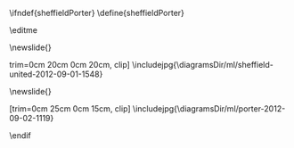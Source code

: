 \ifndef{sheffieldPorter}
\define{sheffieldPorter}

\editme

\newslide{}

trim=0cm 20cm 0cm 20cm, clip]
\includejpg{\diagramsDir/ml/sheffield-united-2012-09-01-1548}


\newslide{}

[trim=0cm 25cm 0cm 15cm, clip]
\includejpg{\diagramsDir/ml/porter-2012-09-02-1119}

\endif
